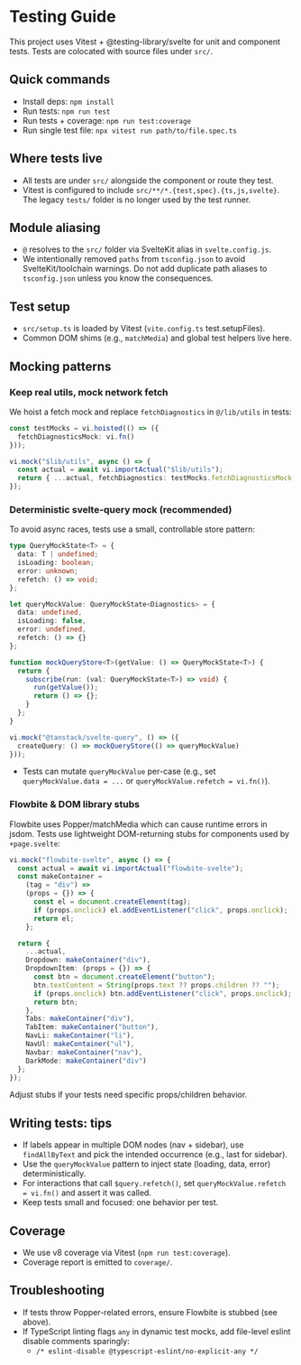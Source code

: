 # Testing Guide

This project uses Vitest + @testing-library/svelte for unit and component tests. Tests are colocated with source files under `src/`.

## Quick commands

- Install deps: `npm install`
- Run tests: `npm run test`
- Run tests + coverage: `npm run test:coverage`
- Run single test file: `npx vitest run path/to/file.spec.ts`

## Where tests live

- All tests are under `src/` alongside the component or route they test.
- Vitest is configured to include `src/**/*.{test,spec}.{ts,js,svelte}`. The legacy `tests/` folder is no longer used by the test runner.

## Module aliasing

- `@` resolves to the `src/` folder via SvelteKit alias in `svelte.config.js`.
- We intentionally removed `paths` from `tsconfig.json` to avoid SvelteKit/toolchain warnings. Do not add duplicate path aliases to `tsconfig.json` unless you know the consequences.

## Test setup

- `src/setup.ts` is loaded by Vitest (`vite.config.ts` test.setupFiles).
- Common DOM shims (e.g., `matchMedia`) and global test helpers live here.

## Mocking patterns

### Keep real utils, mock network fetch

We hoist a fetch mock and replace `fetchDiagnostics` in `@/lib/utils` in tests:

```ts
const testMocks = vi.hoisted(() => ({
  fetchDiagnosticsMock: vi.fn()
}));

vi.mock("$lib/utils", async () => {
  const actual = await vi.importActual("$lib/utils");
  return { ...actual, fetchDiagnostics: testMocks.fetchDiagnosticsMock };
});
```

### Deterministic svelte-query mock (recommended)

To avoid async races, tests use a small, controllable store pattern:

```ts
type QueryMockState<T> = {
  data: T | undefined;
  isLoading: boolean;
  error: unknown;
  refetch: () => void;
};

let queryMockValue: QueryMockState<Diagnostics> = {
  data: undefined,
  isLoading: false,
  error: undefined,
  refetch: () => {}
};

function mockQueryStore<T>(getValue: () => QueryMockState<T>) {
  return {
    subscribe(run: (val: QueryMockState<T>) => void) {
      run(getValue());
      return () => {};
    }
  };
}

vi.mock("@tanstack/svelte-query", () => ({
  createQuery: () => mockQueryStore(() => queryMockValue)
}));
```

- Tests can mutate `queryMockValue` per-case (e.g., set `queryMockValue.data = ...` or `queryMockValue.refetch = vi.fn()`).

### Flowbite & DOM library stubs

Flowbite uses Popper/matchMedia which can cause runtime errors in jsdom. Tests use lightweight DOM-returning stubs for components used by `+page.svelte`:

```ts
vi.mock("flowbite-svelte", async () => {
  const actual = await vi.importActual("flowbite-svelte");
  const makeContainer =
    (tag = "div") =>
    (props = {}) => {
      const el = document.createElement(tag);
      if (props.onclick) el.addEventListener("click", props.onclick);
      return el;
    };

  return {
    ...actual,
    Dropdown: makeContainer("div"),
    DropdownItem: (props = {}) => {
      const btn = document.createElement("button");
      btn.textContent = String(props.text ?? props.children ?? "");
      if (props.onclick) btn.addEventListener("click", props.onclick);
      return btn;
    },
    Tabs: makeContainer("div"),
    TabItem: makeContainer("button"),
    NavLi: makeContainer("li"),
    NavUl: makeContainer("ul"),
    Navbar: makeContainer("nav"),
    DarkMode: makeContainer("div")
  };
});
```

Adjust stubs if your tests need specific props/children behavior.

## Writing tests: tips

- If labels appear in multiple DOM nodes (nav + sidebar), use `findAllByText` and pick the intended occurrence (e.g., last for sidebar).
- Use the `queryMockValue` pattern to inject state (loading, data, error) deterministically.
- For interactions that call `$query.refetch()`, set `queryMockValue.refetch = vi.fn()` and assert it was called.
- Keep tests small and focused: one behavior per test.

## Coverage

- We use v8 coverage via Vitest (`npm run test:coverage`).
- Coverage report is emitted to `coverage/`.

## Troubleshooting

- If tests throw Popper-related errors, ensure Flowbite is stubbed (see above).
- If TypeScript linting flags `any` in dynamic test mocks, add file-level eslint disable comments sparingly:
  - `/* eslint-disable @typescript-eslint/no-explicit-any */`
